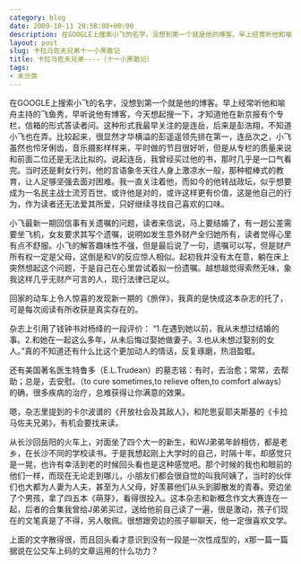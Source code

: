 ```yaml
---
category: blog
date: 2009-10-11 20:58:00+00:00
description: 在GOOGLE上搜索小飞的名字，没想到第一个就是他的博客。早上经常听他和喻舟主持
layout: post
slug: 卡拉马佐夫兄弟十一小黑散记
title: 卡拉马佐夫兄弟----（十一小黑散记）
tags:
- 未分类
---
```


在GOOGLE上搜索小飞的名字，没想到第一个就是他的博客。早上经常听他和喻舟主持的飞鱼秀，早听说他有博客，今天想起搜一下，才知道他在新京报有个专栏，信箱的形式答读者问。这种形式我最早关注的是连岳，后来是彭浩翔，不知道小飞也在弄。比较起来，很显然才华横溢的彭遥遥领先排在第一，连岳次之，小飞虽然也伶牙俐齿，音乐摄影样样来，平时做的节目很好听，但是从专栏的质量来说和前面二位还是无法比拟的。说起连岳，我曾经买过他的书，那时几乎是一口气看完。当时还是剩女行列，他的言语象冬天往人身上激凉水一般，那种棍棒式的教育，让人足够坚强去面对困难。我一直关注着他，而如今的他转战政坛，似乎想要成为一名民主战士流芳百世。或许他是对的，或许这样更有价值，这是他自己的行为，作为读者还无法爱其所爱，只好继续寻找自己喜欢的口味。  
  
小飞最新一期回信事有关遗嘱的问题，读者来信说，马上要结婚了，有一趟公差需要坐飞机，女友要求其写个遗嘱，说明如发生意外财产全归她所有，读者觉得心里有点不舒服。小飞的解答趣味性不强，但是最后说了一句，遗嘱可以写，但是财产所有权一定是父母，这倒是和V的反应惊人相似。起初我并没有太在意，躺在床上突然想起这个问题，于是自己在心里尝试着拟一份遗嘱。越想越觉得索然无味，象我这样几乎无财产可言的人，现行法律已足以。  
  
回家的动车上令人惊喜的发现新一期的《旅伴》，我真的是快成这本杂志的托了，可是每次阅读有所收获是真实存在的。  
  
杂志上引用了钱钟书对杨绛的一段评价： “1.在遇到她以前，我从未想过结婚的事。2.和她在一起这么多年，从未后悔过娶她做妻子。3.也从未想过娶别的女人。”真的不知道还有什么比这个更加动人的情话，反复琢磨，热泪盈眶。  
  
还有美国著名医生特鲁多（E.L.Trudean）的墓志铭：有时，去治愈；常常，去帮助；总是，去安慰。（to cure sometimes,to relieve often,to comfort always）的确，很多疾病的治疗，总难获得让你满意的效果。  
  
嗯，杂志里提到的卡尔波谱的《开放社会及其敌人》，和陀思妥耶夫斯基的《卡拉马佐夫兄弟》，有机会要找来读。  
  
从长沙回岳阳的火车上，对面坐了四个大一的新生，和WJ弟弟年龄相仿，都是老乡，在长沙不同的学校读书。于是我想起刚上大学时的自己，时隔十年，却感觉只是一晃，也许有幸活到老的时候回头看也是这种感觉吧。那个时候的我也和眼前的他们一样，而现在无论走到哪儿，小朋友们都会很自觉的叫我阿姨了，当时的伙伴们也大都为人妻为人夫，甚至为人父母，好羡慕他们从头到脚散发的青春。旁边坐了个男孩，拿了四五本《萌芽》，看得很投入。这本杂志和新概念作文大赛连在一起，后者的合集我曾给J弟弟买过，送给他前自己读了一遍，很是激动，孩子们现在的文笔真是了不得，另人敬佩。很想跟旁边的孩子聊聊天，他一定很喜欢文学。  
  
上面的文字散得很，而且回头看才意识到没有一段是一次性成型的，x那一篇一篇据说在公交车上码的文章运用的什么功力？
